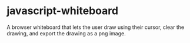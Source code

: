# javascript-whiteboard
A browser whiteboard that lets the user draw using their cursor, clear the drawing, and export the drawing as a png image.
